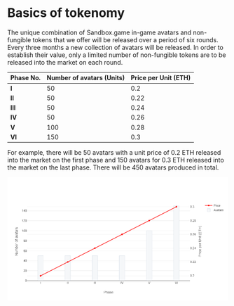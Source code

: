 # Basics of tokenomy

The unique combination of Sandbox.game in-game avatars and non-fungible tokens that we offer will be released over a period of six rounds. Every three months a new collection of avatars will be released. In order to establish their value, only a limited number of non-fungible tokens are to be released into the market on each round.

| Phase No. | Number of avatars (Units) | Price per Unit (ETH) |
| --------- | ------------------------- | -------------------- |
| **I**     | 50                        | 0.2                  |
| **II**    | 50                        | 0.22                 |
| **III**   | 50                        | 0.24                 |
| **IV**    | 50                        | 0.26                 |
| **V**     | 100                       | 0.28                 |
| **VI**    | 150                       | 0.3                  |

For example, there will be 50 avatars with a unit price of 0.2 ETH released into the market on the first phase and 150 avatars for 0.3 ETH released into the market on the last phase. There will be 450 avatars produced in total.

![](images/newplot2.png)

